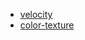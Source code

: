 
- [velocity](https://yomotsu.github.io/stable-fluids-in-threejs/index.html)
- [color-texture](https://yomotsu.github.io/stable-fluids-in-threejs/color-texture.html)
